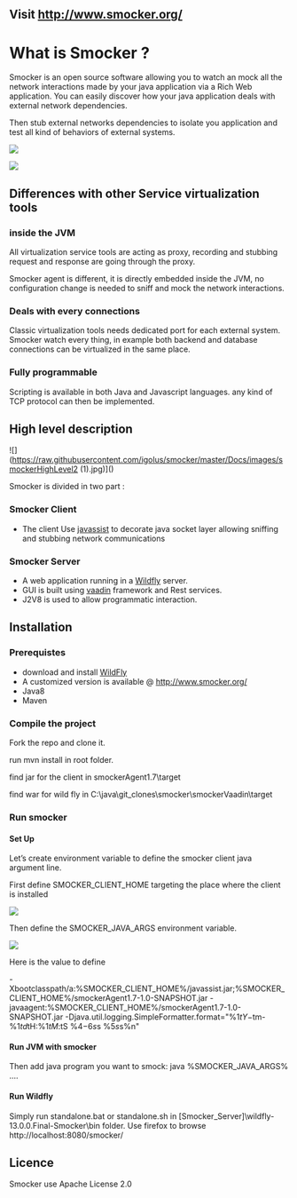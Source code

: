 ## Visit http://www.smocker.org/

# What is Smocker ?

Smocker is an open source software allowing you to watch an mock all the network interactions made by your java application via a Rich Web application. You can easily discover how your java application deals with external network dependencies.

Then stub external networks dependencies to isolate you application and test all kind of behaviors of external systems.

![](https://github.com/igolus/smocker/blob/master/Docs/images/2019-03-13-21_30_46-Mozilla-Firefox-830x342.png?raw=true)

![](https://github.com/igolus/smocker/blob/master/Docs/images/2019-03-06-21_25_38-Mozilla-Firefox-1024x370.png?raw=true)

## Differences with other Service virtualization tools

### inside the JVM

All virtualization service tools are acting as proxy, recording and stubbing request and response are going through the proxy.

Smocker agent is different, it is directly embedded inside the JVM, no configuration change is needed to sniff and mock the network interactions.

### Deals with every connections

Classic virtualization tools needs dedicated port for each external system. Smocker watch every thing, in example both backend and database connections can be virtualized in the same place.

### Fully programmable

Scripting is available in both Java and Javascript languages. any kind of TCP protocol can then be implemented.

## High level description

![](https://raw.githubusercontent.com/igolus/smocker/master/Docs/images/smockerHighLevel2 (1).jpg)]()

Smocker is divided in two part :

### Smocker Client

- The client Use [javassist](http://www.javassist.org/) to decorate java socket layer allowing sniffing and stubbing network communications

### Smocker Server

- A web application running in a [Wildfly](http://wildfly.org/) server.
- GUI is built using [vaadin](https://vaadin.com/) framework and Rest services.
- J2V8 is used to allow programmatic interaction.

## Installation

### Prerequistes

-  download and install [WildFly](https://wildfly.org/) 
  - A customized version is available @ <http://www.smocker.org/>
- Java8
- Maven

### Compile the project

Fork the repo and clone it.

run mvn install in root folder.

find jar for the client in smockerAgent1.7\target

find war for wild fly in C:\java\git_clones\smocker\smockerVaadin\target

### Run smocker

#### Set Up

Let’s create environment variable to define the smocker client java argument line.

First define SMOCKER_CLIENT_HOME targeting the place where the client is installed

![](https://github.com/igolus/smocker/blob/master/Docs/images/env1-1.png?raw=true)

Then define the SMOCKER_JAVA_ARGS environment variable.

![](https://github.com/igolus/smocker/blob/master/Docs/images/env2.png?raw=true)

Here is the value to define

-Xbootclasspath/a:%SMOCKER_CLIENT_HOME%/javassist.jar;%SMOCKER_CLIENT_HOME%/smockerAgent1.7-1.0-SNAPSHOT.jar -javaagent:%SMOCKER_CLIENT_HOME%/smockerAgent1.7-1.0-SNAPSHOT.jar -Djava.util.logging.SimpleFormatter.format="%1$tY-%1$tm-%1$td %1$tH:%1$tM:%1$tS %4$-6s %2$s %5$s%6$s%n"

#### Run JVM with smocker

Then add java program you want to smock: java %SMOCKER_JAVA_ARGS% ....

#### Run Wildfly

Simply run standalone.bat or standalone.sh in [Smocker_Server]\wildfly-13.0.0.Final-Smocker\bin folder.
Use firefox to browse http://localhost:8080/smocker/

## Licence

Smocker use Apache License 2.0

 